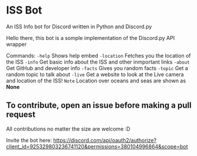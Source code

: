 # ISS Bot
An ISS Info bot for Discord written in Python and Discord.py

Hello there, this bot is a somple implementation of the Discord.py API wrapper

Commands:
`-help`
Shows help embed
`-location`
Fetches you the location of the ISS
`-info`
Get basic info about the ISS and other inmportant links
`-about`
Get GitHub and developer info
`-facts`
Gives you random facts
`-topic`
Get a random topic to talk about
`-live`
Get a website to look at the Live camera and location of the ISS!
`Note`
Location over oceans and seas are shown as **None**


## To contribute, open an issue before making a pull request

All contributions no matter the size are welcome :D 

Invite the bot here: https://discord.com/api/oauth2/authorize?client_id=925329803236741120&permissions=380104996864&scope=bot
